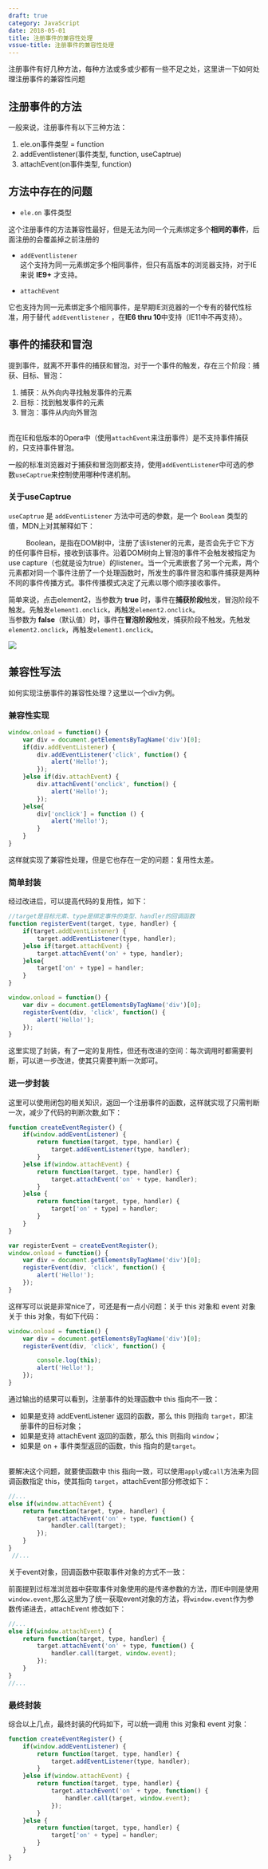```yaml
---
draft: true
category: JavaScript
date: 2018-05-01
title: 注册事件的兼容性处理
vssue-title: 注册事件的兼容性处理
---
```


注册事件有好几种方法，每种方法或多或少都有一些不足之处，这里讲一下如何处理注册事件的兼容性问题

<!-- more -->

## 注册事件的方法

一般来说，注册事件有以下三种方法：

1. ele.on事件类型 = function
2. addEventlistener(事件类型, function, useCaptrue)
3. attachEvent(on事件类型, function)

## 方法中存在的问题

- `ele.on` 事件类型

这个注册事件的方法兼容性最好，但是无法为同一个元素绑定多个**相同的事件**，后面注册的会覆盖掉之前注册的
        

- `addEventlistener` <br />
  这个支持为同一元素绑定多个相同事件，但只有高版本的浏览器支持，对于IE来说 **IE9+** 才支持。

- `attachEvent`

它也支持为同一元素绑定多个相同事件，是早期IE浏览器的一个专有的替代性标准，用于替代 `addEventlistener` ，在**IE6 thru 10**中支持（IE11中不再支持）。<br />

## 事件的捕获和冒泡

提到事件，就离不开事件的捕获和冒泡，对于一个事件的触发，存在三个阶段：捕获、目标、冒泡：
        

1. 捕获：从外向内寻找触发事件的元素
2. 目标：找到触发事件的元素
3. 冒泡：事件从内向外冒泡

       <br />而在IE和低版本的Opera中（使用`attachEvent`来注册事件）是不支持事件捕获的，只支持事件冒泡。

一般的标准浏览器对于捕获和冒泡则都支持，使用`addEventListener`中可选的参数`useCaptrue`来控制使用哪种传递机制。

### 关于useCaptrue

`useCaptrue` 是 `addEventListener` 方法中可选的参数，是一个 `Boolean` 类型的值，MDN上对其解释如下：

         Boolean，是指在DOM树中，注册了该listener的元素，是否会先于它下方的任何事件目标，接收到该事件。沿着DOM树向上冒泡的事件不会触发被指定为use capture（也就是设为true）的listener。当一个元素嵌套了另一个元素，两个元素都对同一个事件注册了一个处理函数时，所发生的事件冒泡和事件捕获是两种不同的事件传播方式。事件传播模式决定了元素以哪个顺序接收事件。
      

简单来说，点击element2，当参数为 **true** 时，事件在**捕获阶段**触发，冒泡阶段不触发。先触发`element1.onclick`，再触发`element2.onclick`。<br />当参数为 **false**（默认值）时，事件在**冒泡阶段**触发，捕获阶段不触发。先触发`element2.onclick`，再触发`element1.onclick`。

![](https://img.chlorine.site/2018-05-01/01.png)

## 兼容性写法

如何实现注册事件的兼容性处理？这里以一个div为例。

### 兼容性实现

```javascript
window.onload = function() {
    var div = document.getElementsByTagName('div')[0];
    if(div.addEventListener) {
        div.addEventListener('click', function() {
            alert('Hello!');
        });
    }else if(div.attachEvent) {
        div.attachEvent('onclick', function() {
            alert('Hello!');
        });
    }else{
        div['onclick'] = function () {
            alert('Hello!');
        }
    }
}
```

这样就实现了兼容性处理，但是它也存在一定的问题：复用性太差。

### 简单封装

经过改进后，可以提高代码的复用性，如下：

```javascript
//target是目标元素、type是绑定事件的类型、handler的回调函数
function registerEvent(target, type, handler) {
    if(target.addEventListener) {
        target.addEventListener(type, handler);
    }else if(target.attachEvent) {
        target.attachEvent('on' + type, handler);
    }else{
        target['on' + type] = handler;
    }
}

window.onload = function() {
    var div = document.getElementsByTagName('div')[0];
    registerEvent(div, 'click', function() {
        alert('Hello!');
    });
}
```

这里实现了封装，有了一定的复用性，但还有改进的空间：每次调用时都需要判断，可以进一步改进，使其只需要判断一次即可。

### 进一步封装

这里可以使用闭包的相关知识，返回一个注册事件的函数，这样就实现了只需判断一次，减少了代码的判断次数,如下：

```javascript
function createEventRegister() {
    if(window.addEventListener) {
        return function(target, type, handler) {
            target.addEventListener(type, handler);
        }
    }else if(window.attachEvent) {
        return function(target, type, handler) {
            target.attachEvent('on' + type, handler);
        }
    }else {
        return function(target, type, handler) {
            target['on' + type] = handler;
        }
    }
}

var registerEvent = createEventRegister();
window.onload = function() {
    var div = document.getElementsByTagName('div')[0];
    registerEvent(div, 'click', function() {
        alert('Hello!');
    });
}
```

这样写可以说是非常nice了，可还是有一点小问题：关于 this 对象和 event 对象<br />关于 this 对象，有如下代码：

```javascript
window.onload = function() {
    var div = document.getElementsByTagName('div')[0];
    registerEvent(div, 'click', function() {

        console.log(this);
        alert('Hello!');
    });
}
```

通过输出的结果可以看到，注册事件的处理函数中 this 指向不一致：

- 如果是支持 addEventListener 返回的函数，那么 this 则指向 `target`，即注册事件的目标对象；
- 如果是支持 attachEvent 返回的函数，那么 this 则指向 `window`；
- 如果是 on + 事件类型返回的函数，this 指向的是`target`。

   <br />要解决这个问题，就要使函数中 this 指向一致，可以使用`apply`或`call`方法来为回调函数指定 this，使其指向 `target`，attachEvent部分修改如下：

```javascript
//...
else if(window.attachEvent) {
    return function(target, type, handler) {
        target.attachEvent('on' + type, function() {
            handler.call(target);
        });
    }
}
 //...
```

关于event对象，回调函数中获取事件对象的方式不一致：

前面提到过标准浏览器中获取事件对象使用的是传递参数的方法，而IE中则是使用`window.event`,那么这里为了统一获取event对象的方法，将`window.event`作为参数传递进去，attachEvent 修改如下：
      

```javascript
//...
else if(window.attachEvent) {
    return function(target, type, handler) {
        target.attachEvent('on' + type, function() {
            handler.call(target, window.event);
        });
    }
}
//...
```

### 最终封装

综合以上几点，最终封装的代码如下，可以统一调用 this 对象和 event 对象：

```javascript
function createEventRegister() {
    if(window.addEventListener) {
        return function(target, type, handler) {
            target.addEventListener(type, handler);
        }
    }else if(window.attachEvent) {
        return function(target, type, handler) {
            target.attachEvent('on' + type, function() {
                handler.call(target, window.event);
            });
        }
    }else {
        return function(target, type, handler) {
            target['on' + type] = handler;
        }
    }
}
```
